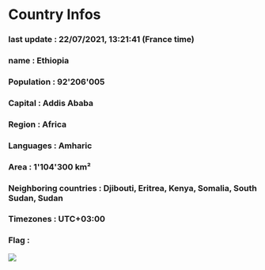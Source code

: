 # Country  Infos
### last update : 22/07/2021, 13:21:41 (France time)

### name : Ethiopia
### Population : 92'206'005
### Capital : Addis Ababa
### Region : Africa
### Languages : Amharic
### Area : 1'104'300 km²
### Neighboring countries : Djibouti, Eritrea, Kenya, Somalia, South Sudan, Sudan
### Timezones : UTC+03:00

### Flag :
![](https://restcountries.eu/data/eth.svg)